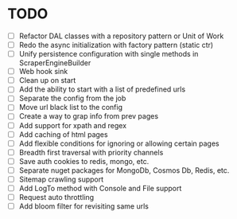 ﻿# TODO

- [ ] Refactor DAL classes with a repository pattern or Unit of Work
- [ ] Redo the async initialization with factory pattern (static ctr)
- [ ] Unify persistence configuration with single methods in ScraperEngineBuilder
- [ ] Web hook sink
- [ ] Clean up on start
- [ ] Add the ability to start with a list of predefined urls
- [ ] Separate the config from the job
- [ ] Move url black list to the config
- [ ] Create a way to grap info from prev pages
- [ ] Add support for xpath and regex
- [ ] Add caching of html pages
- [ ] Add flexible conditions for ignoring or allowing certain pages
- [ ] Breadth first traversal with priority channels
- [ ] Save auth cookies to redis, mongo, etc.
- [ ] Separate nuget packages for MongoDb, Cosmos Db, Redis, etc.
- [ ] Sitemap crawling support
- [ ] Add LogTo method with Console and File support
- [ ] Request auto throttling
- [ ] Add bloom filter for revisiting same urls